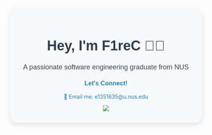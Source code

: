 <div align="center" style="border-radius: 20px; box-shadow: 0 6px 15px rgba(0,0,0,0.1); background-color: #f8f9fa; padding: 30px; max-width: 800px;">
  <h1 style="font-size: 36px; color: #2c3e50; font-family: 'Arial', sans-serif;">Hey, I'm F1reC 👨‍💻</h1>
  <p style="font-size: 18px; color: #34495e; font-family: 'Arial', sans-serif;">A passionate software engineering graduate from NUS</p>

  

  <h3 style="color: #2980b9; font-family: 'Arial', sans-serif;">Let's Connect!</h3>
  <p><a href="mailto:1489472989@qq.com" style="text-decoration: none; color: #2980b9;">📧 Email me: e1351635@u.nus.edu</a></p>

  <div>
    <img src="https://komarev.com/ghpvc/?username=F1reC&&style=flat-square" align="center" />
  </div>
</div>
